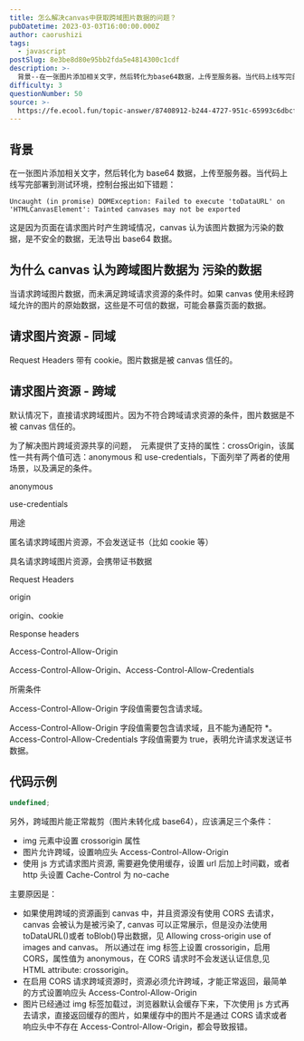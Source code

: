 ```yaml
---
title: 怎么解决canvas中获取跨域图片数据的问题？
pubDatetime: 2023-03-03T16:00:00.000Z
author: caorushizi
tags:
  - javascript
postSlug: 8e3be8d80e95bb2fda5e4814300c1cdf
description: >-
  背景--在一张图片添加相关文字，然后转化为base64数据，上传至服务器。当代码上线写完部署到测试环境，控制台报出如下错题：Uncaught(inpromise)DOMException:Failed
difficulty: 3
questionNumber: 50
source: >-
  https://fe.ecool.fun/topic-answer/87408912-b244-4727-951c-65993c6dbcff?orderBy=updateTime&order=desc&tagId=10
---
```


## 背景

在一张图片添加相关文字，然后转化为 base64 数据，上传至服务器。当代码上线写完部署到测试环境，控制台报出如下错题：

    Uncaught (in promise) DOMException: Failed to execute 'toDataURL' on 'HTMLCanvasElement': Tainted canvases may not be exported

这是因为页面在请求图片时产生跨域情况，canvas 认为该图片数据为污染的数据，是不安全的数据，无法导出 base64 数据。

## 为什么 canvas 认为跨域图片数据为 污染的数据

当请求跨域图片数据，而未满足跨域请求资源的条件时。如果 canvas 使用未经跨域允许的图片的原始数据，这些是不可信的数据，可能会暴露页面的数据。

## 请求图片资源 - 同域

Request Headers 带有 cookie。图片数据是被 canvas 信任的。

## 请求图片资源 - 跨域

默认情况下，直接请求跨域图片。因为不符合跨域请求资源的条件，图片数据是不被 canvas 信任的。

为了解决图片跨域资源共享的问题， <img> 元素提供了支持的属性：crossOrigin，该属性一共有两个值可选：anonymous 和 use-credentials，下面列举了两者的使用场景，以及满足的条件。

anonymous

use-credentials

用途

匿名请求跨域图片资源，不会发送证书（比如 cookie 等）

具名请求跨域图片资源，会携带证书数据

Request Headers

origin

origin、cookie

Response headers

Access-Control-Allow-Origin

Access-Control-Allow-Origin、Access-Control-Allow-Credentials

所需条件

Access-Control-Allow-Origin 字段值需要包含请求域。

Access-Control-Allow-Origin 字段值需要包含请求域，且不能为通配符 \*。Access-Control-Allow-Credentials 字段值需要为 true，表明允许请求发送证书数据。

## 代码示例

```typescript
undefined;
```

另外，跨域图片能正常裁剪（图片未转化成 base64），应该满足三个条件：

- img 元素中设置 crossorigin 属性
- 图片允许跨域，设置响应头 Access-Control-Allow-Origin
- 使用 js 方式请求图片资源, 需要避免使用缓存，设置 url 后加上时间戳，或者 http 头设置 Cache-Control 为 no-cache

主要原因是：

- 如果使用跨域的资源画到 canvas 中，并且资源没有使用 CORS 去请求，canvas 会被认为是被污染了, canvas 可以正常展示，但是没办法使用 toDataURL()或者 toBlob()导出数据，见 Allowing cross-origin use of images and canvas。 所以通过在 img 标签上设置 crossorigin，启用 CORS，属性值为 anonymous，在 CORS 请求时不会发送认证信息,见 HTML attribute: crossorigin。
- 在启用 CORS 请求跨域资源时，资源必须允许跨域，才能正常返回，最简单的方式设置响应头 Access-Control-Allow-Origin
- 图片已经通过 img 标签加载过，浏览器默认会缓存下来，下次使用 js 方式再去请求，直接返回缓存的图片，如果缓存中的图片不是通过 CORS 请求或者响应头中不存在 Access-Control-Allow-Origin，都会导致报错。
